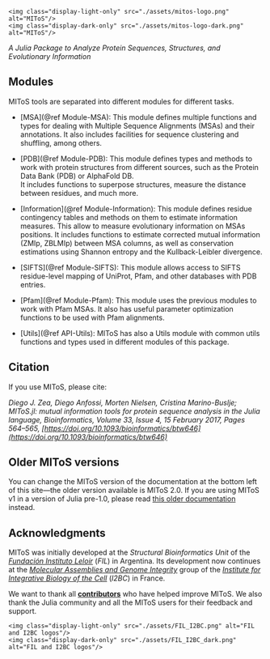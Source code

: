 ```@raw html
<img class="display-light-only" src="./assets/mitos-logo.png" alt="MIToS"/>
<img class="display-dark-only" src="./assets/mitos-logo-dark.png" alt="MIToS"/>
```

*A Julia Package to Analyze Protein Sequences, Structures, and Evolutionary Information*

## Modules

MIToS tools are separated into different modules for different tasks.

- [MSA](@ref Module-MSA): This module defines multiple functions and types for dealing with 
    Multiple Sequence Alignments (MSAs) and their annotations. It also includes facilities 
    for sequence clustering and shuffling, among others.

- [PDB](@ref Module-PDB): This module defines types and methods to work with protein 
    structures from different sources, such as the Protein Data Bank (PDB) or AlphaFold DB.     
    It includes functions to superpose structures, measure the distance between residues, and much more.

- [Information](@ref Module-Information): This module defines residue contingency tables and 
    methods on them to estimate information measures. This allow to measure evolutionary
    information on MSAs positions. It includes functions to estimate corrected mutual 
    information (ZMIp, ZBLMIp) between MSA columns, as well as conservation estimations using 
    Shannon entropy and the Kullback-Leibler divergence.

- [SIFTS](@ref Module-SIFTS): This module allows access to SIFTS residue-level mapping of 
    UniProt, Pfam, and other databases with PDB entries.

- [Pfam](@ref Module-Pfam): This module uses the previous modules to work with Pfam MSAs. 
    It also has useful parameter optimization functions to be used with Pfam alignments.

- [Utils](@ref API-Utils): MIToS has also a Utils module with common utils functions and 
    types used in different modules of this package.

## Citation  

If you use MIToS, please cite:

*Diego J. Zea, Diego Anfossi, Morten Nielsen, Cristina Marino-Buslje; MIToS.jl: mutual information tools for protein sequence analysis in the Julia language, Bioinformatics, Volume 33, Issue 4, 15 February 2017, Pages 564–565, [https://doi.org/10.1093/bioinformatics/btw646](https://doi.org/10.1093/bioinformatics/btw646)* 

## Older MIToS versions

You can change the MIToS version of the documentation at the bottom left of this site—the 
older version available is MIToS 2.0. If you are using MIToS v1 in a version of Julia 
pre-1.0, please read [this older documentation](https://diegozea.github.io/mitosghpage-legacy/) instead.  


## Acknowledgments

MIToS was initially developed at the *Structural Bioinformatics Unit* of the 
[*Fundación Instituto Leloir*](https://www.leloir.org.ar/) (*FIL*) in Argentina. 
Its development now continues at the [*Molecular Assemblies and Genome Integrity*](https://www.i2bc.paris-saclay.fr/molecular-assemblies-and-genome-integrity/) 
group of the [*Institute for Integrative Biology of the Cell*](https://www.i2bc.paris-saclay.fr/) 
(*I2BC*) in France.

We want to thank all [**contributors**](https://github.com/diegozea/MIToS.jl/graphs/contributors) 
who have helped improve MIToS. We also thank the Julia community and all the MIToS users 
for their feedback and support.

```@raw html
<img class="display-light-only" src="./assets/FIL_I2BC.png" alt="FIL and I2BC logos"/>
<img class="display-dark-only" src="./assets/FIL_I2BC_dark.png" alt="FIL and I2BC logos"/>
```